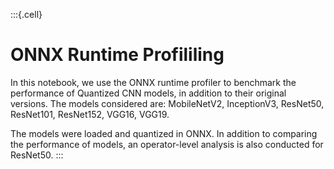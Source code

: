 :::{.cell}
# ONNX Runtime Profililing
In this notebook, we use the ONNX runtime profiler to benchmark the performance of Quantized CNN models, in addition to their original versions. The models considered are: MobileNetV2, InceptionV3, ResNet50, ResNet101, ResNet152, VGG16, VGG19.

The models were loaded and quantized in ONNX. In addition to comparing the performance of models, an operator-level analysis is also conducted for ResNet50.
:::
